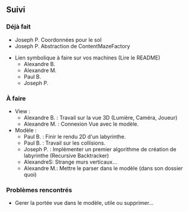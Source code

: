 ## Suivi
### Déjà fait
   * Joseph P. Coordonnées pour le sol
   * Joseph P. Abstraction de ContentMazeFactory
 - Lien symbolique à faire sur vos machines (Lire le README)
   * Alexandre B.
   * Alexandre M.
   * Paul B.
   * Joseph P.

### À faire
 - View :
   * Alexandre B. : Travail sur la vue 3D (Lumière, Caméra, Joueur)
   * Alexandre M. : Connexion Vue avec le modèle.
 - Modèle :
   * Paul B. : Finir le rendu 2D d'un labyrinthe.
   * Paul B. : Travail sur les collisions.
   * Joseph P. : Implémenter un premier algorithme de création de labyrinthe (Recursive Backtracker)
   * AlexandreS: Strange murs verticaux...
   * Alexandre M.: Mettre le parser dans le modèle (dans son dossier quoi)

### Problèmes rencontrés
 * Gerer la portée vue dans le modèle, utile ou supprimer...
